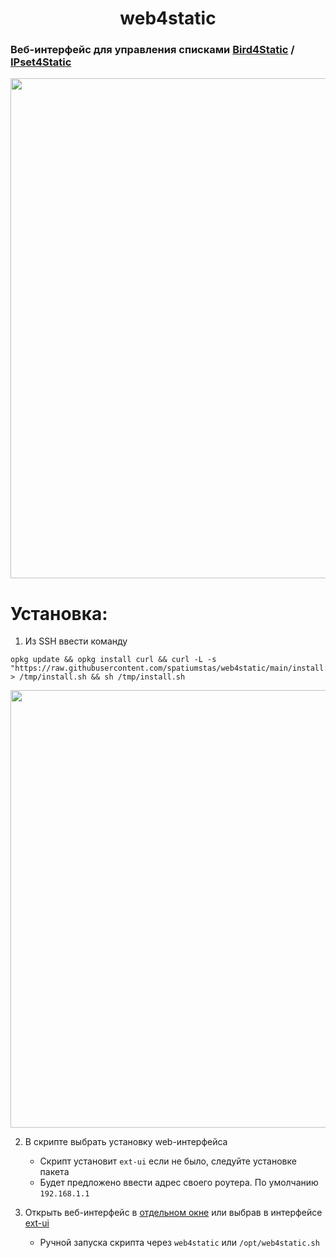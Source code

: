 <h1 style="text-align: center;">web4static</h1>

### Веб-интерфейс для управления списками [Bird4Static](https://github.com/DennoN-RUS/Bird4Static) / [IPset4Static](https://github.com/DennoN-RUS/IPset4Static)

<img src="https://github.com/user-attachments/assets/73cf07f1-6908-40e8-aef5-1fce8fa16100" alt="" width="800">

# Установка:

1. Из SSH ввести команду
```shell
opkg update && opkg install curl && curl -L -s "https://raw.githubusercontent.com/spatiumstas/web4static/main/install.sh" > /tmp/install.sh && sh /tmp/install.sh
```
<img src="https://github.com/user-attachments/assets/b740fe86-26d4-4ca2-aaf2-689cb772b5c3" alt="" width="700">

2. В скрипте выбрать установку web-интерфейса

   - Скрипт установит `ext-ui` если не было, следуйте установке пакета
   - Будет предложено ввести адрес своего роутера. По умолчанию `192.168.1.1`

3. Открыть веб-интерфейс в [отдельном окне](http://192.168.1.1:88/ext-ui/addons/editlist.php) или выбрав в интерфейсе [ext-ui](http://192.168.1.1:88/ext-ui/)
   - Ручной запуска скрипта через `web4static` или `/opt/web4static.sh`
